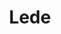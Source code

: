 ---
title: Lede
layout: layouts/preview.liquid
bodyClass: il-formatted
componentName: il-lede
slug: lede
pagination:
    data: environments
    size: 1
    alias: environment
permalink: "{{ environment.slug }}/{{ slug }}-preview/"
---
